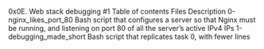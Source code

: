 0x0E. Web stack debugging #1
Table of contents
Files				Description
0-nginx_likes_port_80	Bash script that configures a server so that Nginx must be running, and listening on port 80 of all the server’s active IPv4 IPs
1-debugging_made_short	Bash script that replicates task 0, with fewer lines
